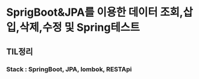 # SprigBoot&JPA를 이용한 데이터 조회,삽입,삭제,수정 및 Spring테스트
## TIL정리
### Stack : SpringBoot, JPA, lombok, RESTApi
